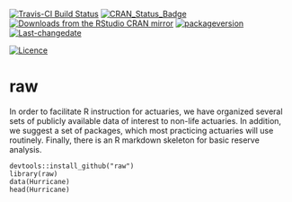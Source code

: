 [![Travis-CI Build
Status](https://travis-ci.org/PirateGrunt/raw_package.svg?branch=master)](https://travis-ci.org/PirateGrunt/raw_package)
[![CRAN\_Status\_Badge](http://www.r-pkg.org/badges/version/raw)](https://cran.r-project.org/package=raw)
[![Downloads from the RStudio CRAN
mirror](http://cranlogs.r-pkg.org/badges/grand-total/raw)](https://cran.r-project.org/package=raw)
[![packageversion](https://img.shields.io/badge/Package%20version-0.1.1-orange.svg?style=flat-square)](commits/master)
[![Last-changedate](https://img.shields.io/badge/last%20change-2017--07--07-yellowgreen.svg)](/commits/master)

[![Licence](https://img.shields.io/badge/licence-CC0-blue.svg)](http://choosealicense.com/licenses/cc0-1.0/)

raw
===

In order to facilitate R instruction for actuaries, we have organized
several sets of publicly available data of interest to non-life
actuaries. In addition, we suggest a set of packages, which most
practicing actuaries will use routinely. Finally, there is an R markdown
skeleton for basic reserve analysis.

    devtools::install_github("raw")
    library(raw)
    data(Hurricane)
    head(Hurricane)
